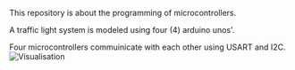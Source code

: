 This repository is about the programming of microcontrollers.

A traffic light system is modeled using four (4) arduino unos'.

Four microcontrollers commuinicate with each other using USART and I2C.
![Visualisation](https://user-images.githubusercontent.com/72282670/162585378-54b90bfd-0cd0-4b69-bb31-04f68c9120bc.jpg)
